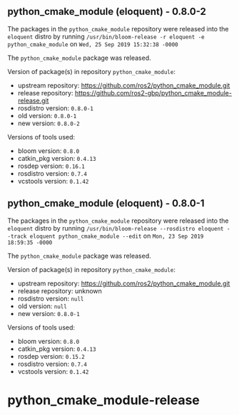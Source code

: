 ## python_cmake_module (eloquent) - 0.8.0-2

The packages in the `python_cmake_module` repository were released into the `eloquent` distro by running `/usr/bin/bloom-release -r eloquent -e python_cmake_module` on `Wed, 25 Sep 2019 15:32:38 -0000`

The `python_cmake_module` package was released.

Version of package(s) in repository `python_cmake_module`:

- upstream repository: https://github.com/ros2/python_cmake_module.git
- release repository: https://github.com/ros2-gbp/python_cmake_module-release.git
- rosdistro version: `0.8.0-1`
- old version: `0.8.0-1`
- new version: `0.8.0-2`

Versions of tools used:

- bloom version: `0.8.0`
- catkin_pkg version: `0.4.13`
- rosdep version: `0.16.1`
- rosdistro version: `0.7.4`
- vcstools version: `0.1.42`


## python_cmake_module (eloquent) - 0.8.0-1

The packages in the `python_cmake_module` repository were released into the `eloquent` distro by running `/usr/bin/bloom-release --rosdistro eloquent --track eloquent python_cmake_module --edit` on `Mon, 23 Sep 2019 18:59:35 -0000`

The `python_cmake_module` package was released.

Version of package(s) in repository `python_cmake_module`:

- upstream repository: https://github.com/ros2/python_cmake_module.git
- release repository: unknown
- rosdistro version: `null`
- old version: `null`
- new version: `0.8.0-1`

Versions of tools used:

- bloom version: `0.8.0`
- catkin_pkg version: `0.4.13`
- rosdep version: `0.15.2`
- rosdistro version: `0.7.4`
- vcstools version: `0.1.42`


# python_cmake_module-release